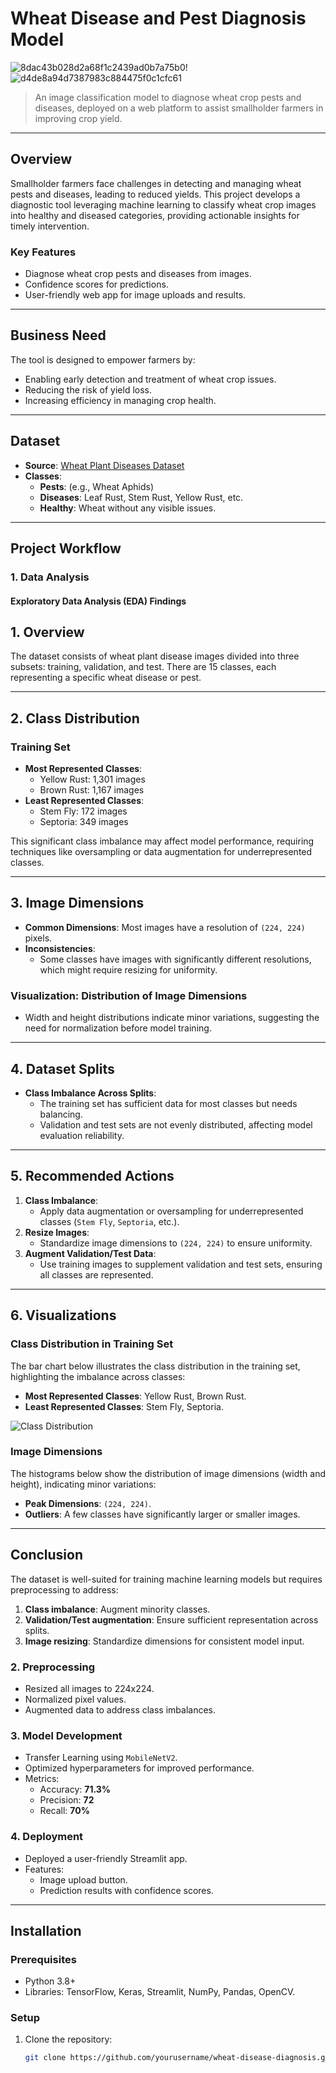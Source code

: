
# **Wheat Disease and Pest Diagnosis Model**
![8dac43b028d2a68f1c2439ad0b7a75b0](https://github.com/user-attachments/assets/d59f5042-6978-4ca4-b9bb-7336abf03555)!![d4de8a94d7387983c884475f0c1cfc61](https://github.com/user-attachments/assets/127cbcbb-a1f0-45bd-b0a4-bee56eb10d2b)



> An image classification model to diagnose wheat crop pests and diseases, deployed on a web platform to assist smallholder farmers in improving crop yield.

---

## **Overview**
Smallholder farmers face challenges in detecting and managing wheat pests and diseases, leading to reduced yields. This project develops a diagnostic tool leveraging machine learning to classify wheat crop images into healthy and diseased categories, providing actionable insights for timely intervention.

### **Key Features**
- Diagnose wheat crop pests and diseases from images.
- Confidence scores for predictions.
- User-friendly web app for image uploads and results.

---

## **Business Need**
The tool is designed to empower farmers by:
- Enabling early detection and treatment of wheat crop issues.
- Reducing the risk of yield loss.
- Increasing efficiency in managing crop health.

---

## **Dataset**
- **Source**: [Wheat Plant Diseases Dataset](https://www.kaggle.com/datasets/kushagra3204/wheat-plant-diseases)
- **Classes**:
  - **Pests**: (e.g., Wheat Aphids)
  - **Diseases**: Leaf Rust, Stem Rust, Yellow Rust, etc.
  - **Healthy**: Wheat without any visible issues.

---

## **Project Workflow**
### **1. Data Analysis**
#### Exploratory Data Analysis (EDA) Findings

## 1. Overview
The dataset consists of wheat plant disease images divided into three subsets: training, validation, and test. There are 15 classes, each representing a specific wheat disease or pest.

---

## 2. Class Distribution

### Training Set
- **Most Represented Classes**:
  - Yellow Rust: 1,301 images
  - Brown Rust: 1,167 images
- **Least Represented Classes**:
  - Stem Fly: 172 images
  - Septoria: 349 images

This significant class imbalance may affect model performance, requiring techniques like oversampling or data augmentation for underrepresented classes.

---

## 3. Image Dimensions

- **Common Dimensions**: Most images have a resolution of `(224, 224)` pixels.
- **Inconsistencies**:
  - Some classes have images with significantly different resolutions, which might require resizing for uniformity.

### Visualization: Distribution of Image Dimensions
- Width and height distributions indicate minor variations, suggesting the need for normalization before model training.

---

## 4. Dataset Splits

- **Class Imbalance Across Splits**:
  - The training set has sufficient data for most classes but needs balancing.
  - Validation and test sets are not evenly distributed, affecting model evaluation reliability.

---

## 5. Recommended Actions

1. **Class Imbalance**:
   - Apply data augmentation or oversampling for underrepresented classes (`Stem Fly`, `Septoria`, etc.).
2. **Resize Images**:
   - Standardize image dimensions to `(224, 224)` to ensure uniformity.
3. **Augment Validation/Test Data**:
   - Use training images to supplement validation and test sets, ensuring all classes are represented.

---

## 6. Visualizations

### Class Distribution in Training Set
The bar chart below illustrates the class distribution in the training set, highlighting the imbalance across classes:

- **Most Represented Classes**: Yellow Rust, Brown Rust.
- **Least Represented Classes**: Stem Fly, Septoria.

![Class Distribution]()

### Image Dimensions
The histograms below show the distribution of image dimensions (width and height), indicating minor variations:

- **Peak Dimensions**: `(224, 224)`.
- **Outliers**: A few classes have significantly larger or smaller images.

---

## Conclusion

The dataset is well-suited for training machine learning models but requires preprocessing to address:
1. **Class imbalance**: Augment minority classes.
2. **Validation/Test augmentation**: Ensure sufficient representation across splits.
3. **Image resizing**: Standardize dimensions for consistent model input.


### **2. Preprocessing**
- Resized all images to 224x224.
- Normalized pixel values.
- Augmented data to address class imbalances.

### **3. Model Development**
- Transfer Learning using `MobileNetV2`.
- Optimized hyperparameters for improved performance.
- Metrics:
  - Accuracy: **71.3%**
  - Precision: **72**
  - Recall: **70%**

### **4. Deployment**
- Deployed a user-friendly Streamlit app.
- Features:
  - Image upload button.
  - Prediction results with confidence scores.

---

## **Installation**
### **Prerequisites**
- Python 3.8+
- Libraries: TensorFlow, Keras, Streamlit, NumPy, Pandas, OpenCV.

### **Setup**
1. Clone the repository:
   ```bash
   git clone https://github.com/yourusername/wheat-disease-diagnosis.git
